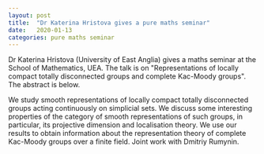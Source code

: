 ```yaml
---
layout: post
title:  "Dr Katerina Hristova gives a pure maths seminar"
date:   2020-01-13
categories: pure maths seminar
---
```


Dr Katerina Hristova (University of East Anglia) gives a maths seminar at the School of Mathematics, UEA. The talk is on "Representations of locally compact totally disconnected groups and complete Kac-Moody groups".
The abstract is below.

We study smooth representations of locally compact totally disconnected groups acting continuously on simplicial sets. We discuss some interesting properties of the category of smooth representations of such groups, in particular, its projective dimension and localisation theory. We use our results to obtain information about the representation theory of complete Kac-Moody groups over a finite field. Joint work with Dmitriy Rumynin.

